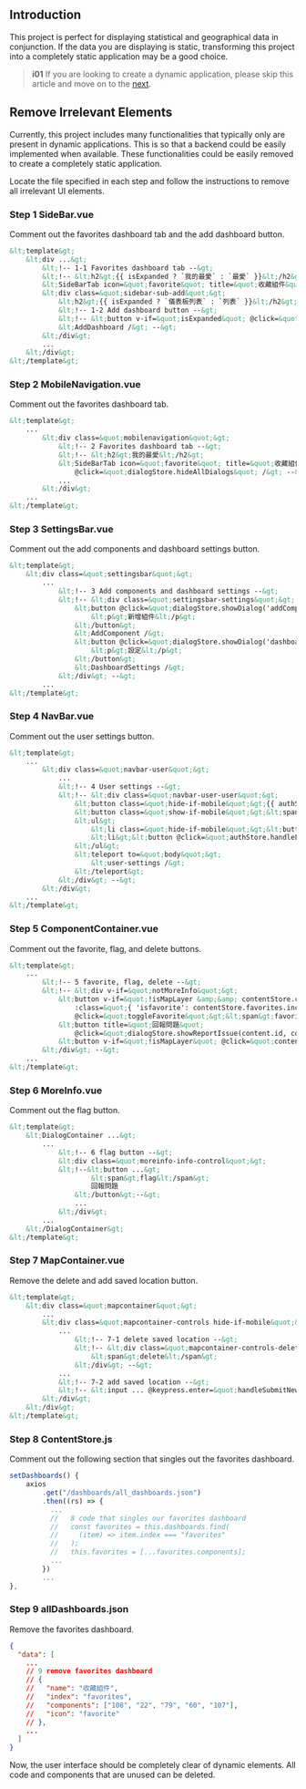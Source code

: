 ## Introduction
This project is perfect for displaying statistical and geographical data in conjunction. If the data you are displaying is static, transforming this project into a completely static application may be a good choice.

>**i01**
>If you are looking to create a dynamic application, please skip this article and move on to the [next](/front-end/create-a-dynamic-application).

## Remove Irrelevant Elements
Currently, this project includes many functionalities that typically only are present in dynamic applications. This is so that a backend could be easily implemented when available. These functionalities could be easily removed to create a completely static application.

Locate the file specified in each step and follow the instructions to remove all irrelevant UI elements.

### Step 1 SideBar.vue
Comment out the favorites dashboard tab and the add dashboard button.

```html
&lt;template&gt;
    &lt;div ...&gt;
        &lt;!-- 1-1 Favorites dashboard tab --&gt;
        &lt;!-- &lt;h2&gt;{{ isExpanded ? `我的最愛` : `最愛` }}&lt;/h2&gt;
        &lt;SideBarTab icon=&quot;favorite&quot; title=&quot;收藏組件&quot; :expanded=&quot;isExpanded&quot; index=&quot;favorites&quot; /&gt; --&gt;
        &lt;div class=&quot;sidebar-sub-add&quot;&gt;
            &lt;h2&gt;{{ isExpanded ? `儀表板列表` : `列表` }}&lt;/h2&gt;
            &lt;!-- 1-2 Add dashboard button --&gt;
            &lt;!-- &lt;button v-if=&quot;isExpanded&quot; @click=&quot;dialogStore.showDialog('addDashboard')&quot;&gt;新增&lt;/button&gt;
            &lt;AddDashboard /&gt; --&gt;
        &lt;/div&gt;
        ...
    &lt;/div&gt;
&lt;/template&gt;
```

### Step 2 MobileNavigation.vue
Comment out the favorites dashboard tab.
```html
&lt;template&gt;
    ...
        &lt;div class=&quot;mobilenavigation&quot;&gt;
            &lt;!-- 2 Favorites dashboard tab --&gt;
            &lt;!-- &lt;h2&gt;我的最愛&lt;/h2&gt;
            &lt;SideBarTab icon=&quot;favorite&quot; title=&quot;收藏組件&quot; :expanded=&quot;true&quot; index=&quot;favorites&quot;
                @click=&quot;dialogStore.hideAllDialogs&quot; /&gt; --&gt;
            ...
        &lt;/div&gt;
    ...
&lt;/template&gt;
```

### Step 3 SettingsBar.vue
Comment out the add components and dashboard settings button.

```html
&lt;template&gt;
    &lt;div class=&quot;settingsbar&quot;&gt;
        ...
            &lt;!-- 3 Add components and dashboard settings --&gt;
            &lt;!-- &lt;div class=&quot;settingsbar-settings&quot;&gt;
                &lt;button @click=&quot;dialogStore.showDialog('addComponent')&quot;&gt;&lt;span&gt;add_chart&lt;/span&gt;
                    &lt;p&gt;新增組件&lt;/p&gt;
                &lt;/button&gt;
                &lt;AddComponent /&gt;
                &lt;button @click=&quot;dialogStore.showDialog('dashboardSettings')&quot;&gt;&lt;span&gt;settings&lt;/span&gt;
                    &lt;p&gt;設定&lt;/p&gt;
                &lt;/button&gt;
                &lt;DashboardSettings /&gt;
            &lt;/div&gt; --&gt;
        ...
&lt;/template&gt;
```

### Step 4 NavBar.vue
Comment out the user settings button.

```html
&lt;template&gt;
    ...
        &lt;div class=&quot;navbar-user&quot;&gt;
            ...
            &lt;!-- 4 User settings --&gt;
            &lt;!-- &lt;div class=&quot;navbar-user-user&quot;&gt;
                &lt;button class=&quot;hide-if-mobile&quot;&gt;{{ authStore.user.name }}&lt;/button&gt;
                &lt;button class=&quot;show-if-mobile&quot;&gt;&lt;span&gt;account_circle&lt;/span&gt;&lt;/button&gt;
                &lt;ul&gt;
                    &lt;li class=&quot;hide-if-mobile&quot;&gt;&lt;button @click=&quot;dialogStore.showDialog('userSettings')&quot;&gt;用戶設定&lt;/button&gt;&lt;/li&gt;
                    &lt;li&gt;&lt;button @click=&quot;authStore.handleLogout&quot;&gt;登出&lt;/button&gt;&lt;/li&gt;
                &lt;/ul&gt;
                &lt;teleport to=&quot;body&quot;&gt;
                    &lt;user-settings /&gt;
                &lt;/teleport&gt;
            &lt;/div&gt; --&gt;
        &lt;/div&gt;
    ...
&lt;/template&gt;
```

### Step 5 ComponentContainer.vue
Comment out the favorite, flag, and delete buttons.

```html
&lt;template&gt;
    ...
        &lt;!-- 5 favorite, flag, delete --&gt;
        &lt;!-- &lt;div v-if=&quot;notMoreInfo&quot;&gt;
            &lt;button v-if=&quot;!isMapLayer &amp;&amp; contentStore.currentDashboard.index !== 'favorites'&quot;
                :class=&quot;{ 'isfavorite': contentStore.favorites.includes(`${content.id}`) }&quot;
                @click=&quot;toggleFavorite&quot;&gt;&lt;span&gt;favorite&lt;/span&gt;&lt;/button&gt;
            &lt;button title=&quot;回報問題&quot;
                @click=&quot;dialogStore.showReportIssue(content.id, content.name)&quot;&gt;&lt;span&gt;flag&lt;/span&gt;&lt;/button&gt;
            &lt;button v-if=&quot;!isMapLayer&quot; @click=&quot;contentStore.deleteComponent(content.id)&quot;&gt;&lt;span&gt;delete&lt;/span&gt;&lt;/button&gt;
        &lt;/div&gt; --&gt;
    ...
&lt;/template&gt;
```

### Step 6 MoreInfo.vue
Comment out the flag button.

```html
&lt;template&gt;
    &lt;DialogContainer ...&gt;
        ...
            &lt;!-- 6 flag button --&gt;
            &lt;div class=&quot;moreinfo-info-control&quot;&gt;
            &lt;!--&lt;button ...&gt;
                    &lt;span&gt;flag&lt;/span&gt;
                    回報問題
                &lt;/button&gt;--&gt;
				...
            &lt;/div&gt;
        ...
    &lt;/DialogContainer&gt;
&lt;/template&gt;
```

### Step 7 MapContainer.vue
Remove the delete and add saved location button.

```html
&lt;template&gt;
    &lt;div class=&quot;mapcontainer&quot;&gt;
        ...
        &lt;div class=&quot;mapcontainer-controls hide-if-mobile&quot;&gt;
            ...
                &lt;!-- 7-1 delete saved location --&gt;
                &lt;!-- &lt;div class=&quot;mapcontainer-controls-delete&quot;&gt;
                    &lt;span&gt;delete&lt;/span&gt;
                &lt;/div&gt; --&gt;
            ...
            &lt;!-- 7-2 add saved location --&gt;
            &lt;!-- &lt;input ... @keypress.enter=&quot;handleSubmitNewLocation&quot; /&gt; --&gt;
        &lt;/div&gt;
    &lt;/div&gt;
&lt;/template&gt;
```

### Step 8 ContentStore.js
Comment out the following section that singles out the favorites dashboard.

```js
setDashboards() {
    axios
        .get("/dashboards/all_dashboards.json")
        .then((rs) => {
          ...
          //   8 code that singles our favorites dashboard
          //   const favorites = this.dashboards.find(
          //     (item) => item.index === "favorites"
          //   );
          //   this.favorites = [...favorites.components];
          ...
        })
        ...
},
```

### Step 9 allDashboards.json
Remove the favorites dashboard.

```json
{
  "data": [
    ...
    // 9 remove favorites dashboard
    // {
    //   "name": "收藏組件",
    //   "index": "favorites",
    //   "components": ["108", "22", "79", "60", "107"],
    //   "icon": "favorite"
    // },
    ...
  ]
}
```

Now, the user interface should be completely clear of dynamic elements. All code and components that are unused can be deleted.
